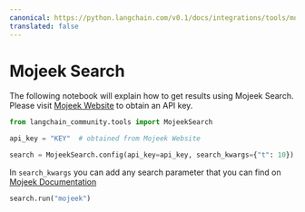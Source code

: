 ```yaml
---
canonical: https://python.langchain.com/v0.1/docs/integrations/tools/mojeek_search
translated: false
---
```


# Mojeek Search

The following notebook will explain how to get results using Mojeek Search. Please visit [Mojeek Website](https://www.mojeek.com/services/search/web-search-api/) to obtain an API key.

```python
from langchain_community.tools import MojeekSearch
```

```python
api_key = "KEY"  # obtained from Mojeek Website
```

```python
search = MojeekSearch.config(api_key=api_key, search_kwargs={"t": 10})
```

In `search_kwargs` you can add any search parameter that you can find on [Mojeek Documentation](https://www.mojeek.com/support/api/search/request_parameters.html)

```python
search.run("mojeek")
```